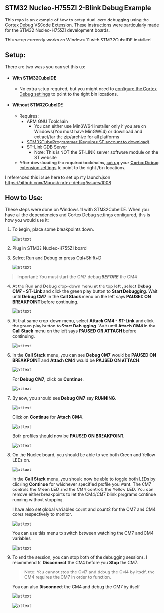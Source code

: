 ## STM32 Nucleo-H755ZI 2-Blink Debug Example

This repo is an example of how to setup dual-core debugging using the [Cortex Debug](https://github.com/Marus/cortex-debug) VSCode Extension. These instructions were particularly made for the STM32 Nucleo-H755ZI development boards.

This setup currently works on Windows 11 with STM32CubeIDE installed.

## Setup:

There are two ways you can set this up:
- #### With STM32CubeIDE
    - No extra setup required, but you might need to [configure the Cortex Debug settings](https://github.com/Marus/cortex-debug/wiki#vscode-settings-for-cortex-debug) to point to the right bin locations. 
- #### Without STM32CubeIDE
    - Requires: 
        - [ARM GNU Toolchain](https://developer.arm.com/downloads/-/arm-gnu-toolchain-downloads)
            - You can either use MinGW64 installer only if you are on Windows(You must have MinGW64) or download and extract/tar the zip/archive for all platforms
        - [STM32CubeProgrammer (Requires ST account to download)](https://www.st.com/en/development-tools/stm32cubeprog.html)
        - ST-Link GDB Server
            - Note: This is NOT the ST-LINK server software module on the ST website
    - After downloading the required toolchains, [set up](https://github.com/Marus/cortex-debug/blob/master/debug_attributes.md) your [Cortex Debug extension settings](https://github.com/Marus/cortex-debug/wiki#vscode-settings-for-cortex-debug) to point to the right /bin locations. 

I referenced this issue here to set up my launch.json
https://github.com/Marus/cortex-debug/issues/1008

## How to Use:

These steps were done on Windows 11 with STM32CubeIDE. When you have all the dependencies and Cortex Debug settings configured, this is how you would use it:

1. To begin, place some breakpoints down.

    ![alt text](README_assets/image.png)

2. Plug in STM32 Nucleo-H755ZI board
3. Select Run and Debug or press Ctrl+Shift+D

    ![alt text](README_assets/image-1.png)

> Important: You must start the CM7 debug ***BEFORE*** the CM4
4. At the Run and Debug drop-down menu at the top left , select **Debug CM7 - ST-Link** and click the green play button to **Start Debugging**. Wait until **Debug CM7** in the **Call Stack** menu on the left says **PAUSED ON BREAKPOINT** before continuing.

    ![alt text](README_assets/image-2.png)

5. At that same drop-down menu, select **Attach CM4 - ST-Link** and click the green play button to **Start Debugging**. Wait until **Attach CM4** in the **Call Stack** menu on the left says **PAUSED ON ATTACH** before continuing.

    ![alt text](README_assets/image-3.png)

6. In the **Call Stack** menu, you can see **Debug CM7** would be **PAUSED ON BREAKPOINT** and **Attach CM4** would be **PAUSED ON ATTACH**. 

    ![alt text](README_assets/image-4.png)

    For **Debug CM7**, click on **Continue**.

    ![alt text](README_assets/image-5.png)

7. By now, you should see **Debug CM7** say **RUNNING**. 

    ![alt text](README_assets/image-6.png)
    
    Click on **Continue** for **Attach CM4**. 

    ![alt text](README_assets/image-7.png)
    
    Both profiles should now be **PAUSED ON BREAKPOINT**.

    ![alt text](README_assets/image-8.png)



8. On the Nucleo board, you should be able to see both Green and Yellow LEDs on. 
    
    ![alt text](README_assets/image-10.png)

    In the **Call Stack** menu, you should now be able to toggle both LEDs by clicking **Continue** for whichever specified profile you want. The CM7 controls the Green LED and the CM4 controls the Yellow LED. You can remove either breakpoints to let the CM4/CM7 blink programs continue running without stopping.

    I have also set global variables count and count2 for the CM7 and CM4 cores respectively to monitor.

    ![alt text](README_assets/image-11.png)

    You can use this menu to switch between watching the CM7 and CM4 variables 

    ![alt text](README_assets/image-12.png)

9. To end the session, you can stop both of the debugging sessions. I recommend to **Disconnect** the CM4 before you **Stop** the CM7.

    >Note: You cannot stop the CM7 and debug the CM4 by itself, the CM4 requires the CM7 in order to function. 

    You can also **Disconnect** the CM4 and debug the CM7 by itself

    ![alt text](README_assets/image-14.png)
    
    ![alt text](README_assets/image-13.png)

    


